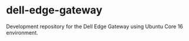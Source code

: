 # dell-edge-gateway
Development repository for the Dell Edge Gateway using Ubuntu Core 16 environment.
